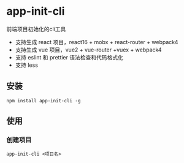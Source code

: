 # app-init-cli
前端项目初始化的cli工具

* 支持生成 react 项目，react16 + mobx + react-router + webpack4
* 支持生成 vue 项目，vue2 + vue-router +vuex + webpack4
* 支持 eslint 和 prettier 语法检查和代码格式化
* 支持 less

## 安装
```
npm install app-init-cli -g
```

## 使用
### 创建项目
```
app-init-cli <项目名>
```
